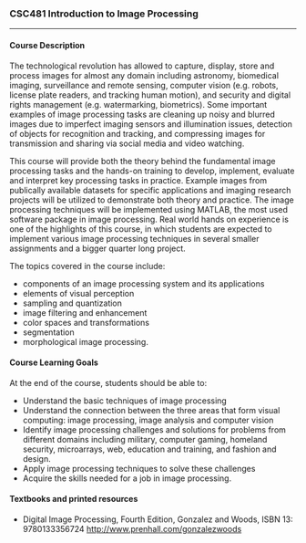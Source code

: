 ### CSC481 Introduction to Image Processing
***

#### Course Description

The technological revolution has allowed to capture, display, store and process images for almost any
domain including astronomy, biomedical imaging, surveillance and remote sensing, computer vision (e.g.
robots, license plate readers, and tracking human motion), and security and digital rights management (e.g.
watermarking, biometrics). Some important examples of image processing tasks are cleaning up noisy and
blurred images due to imperfect imaging sensors and illumination issues, detection of objects for
recognition and tracking, and compressing images for transmission and sharing via social media and video
watching.

This course will provide both the theory behind the fundamental image processing tasks and the hands-on
training to develop, implement, evaluate and interpret key processing tasks in practice. Example images
from publically available datasets for specific applications and imaging research projects will be utilized to
demonstrate both theory and practice. The image processing techniques will be implemented using
MATLAB, the most used software package in image processing. Real world hands on experience is one of
the highlights of this course, in which students are expected to implement various image processing
techniques in several smaller assignments and a bigger quarter long project.

The topics covered in the course include:

- components of an image processing system and its applications
- elements of visual perception
- sampling and quantization
- image filtering and enhancement
- color spaces and transformations
- segmentation
- morphological image processing. 

#### Course Learning Goals
At the end of the course, students should be able to:
- Understand the basic techniques of image processing
- Understand the connection between the three areas that form visual computing: image processing,
image analysis and computer vision
- Identify image processing challenges and solutions for problems from different domains including
military, computer gaming, homeland security, microarrays, web, education and training, and
fashion and design.
- Apply image processing techniques to solve these challenges
- Acquire the skills needed for a job in image processing.

#### Textbooks and printed resources
- Digital Image Processing, Fourth Edition, Gonzalez and Woods, ISBN 13: 9780133356724  http://www.prenhall.com/gonzalezwoods
